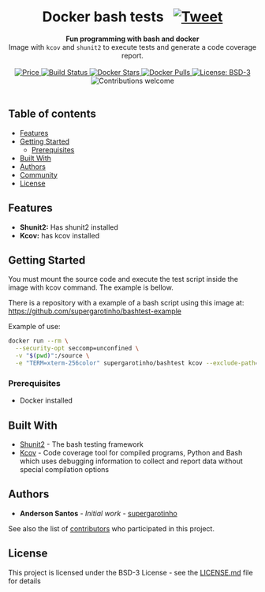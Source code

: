 <h1 align="center">Docker bash tests &nbsp; <a href="https://twitter.com/intent/tweet?text=Mount%20your%20own%20readme.md%20based%20on%20this%20one&amp;url=https://www.gruponeuro.com.br&amp;via=supergarotinho&amp;hashtags=checklist,design,templates,developers" rel="nofollow"><img src="https://camo.githubusercontent.com/83d4084f7b71558e33b08844da5c773a8657e271/68747470733a2f2f696d672e736869656c64732e696f2f747769747465722f75726c2f687474702f736869656c64732e696f2e7376673f7374796c653d736f6369616c" alt="Tweet" data-canonical-src="https://img.shields.io/twitter/url/http/shields.io.svg?style=social" style="max-width:100%;"></a>
</h1>
<div align="center">
  <strong>Fun programming with bash and docker</strong>
</div>
<div align="center">
  Image with <code>kcov</code> and <code>shunit2</code> to execute tests and generate a code coverage report.
</div>

<br />

<div align="center">
  <!-- Price -->
  <a href="https://github.com/supergarotinho/repo-checklist/blob/master/LICENSE">
    <img src="https://img.shields.io/badge/price-FREE-0098f7.svg"
      alt="Price" />
  </a>
  <!-- Build Status -->
  <a href="https://hub.docker.com/r/supergarotinho/zeppelin/">
    <img src="https://dockerbuildbadges.quelltext.eu/status.svg?organization=supergarotinho&repository=zeppelin"
      alt="Build Status" />
  </a>
  <!-- Docker Stars -->
  <a href="https://hub.docker.com/r/supergarotinho/java/">
    <img src="https://img.shields.io/docker/stars/supergarotinho/java.svg"
      alt="Docker Stars" />
  </a>
  <!-- Docker Pulls -->
  <a href="https://hub.docker.com/r/supergarotinho/java/">
    <img src="https://img.shields.io/docker/pulls/supergarotinho/java.svg"
      alt="Docker Pulls" />
  </a>
  <!-- License: BSD-3 -->
  <a href="https://github.com/supergarotinho/repo-checklist/blob/master/LICENSE">
    <img src="https://img.shields.io/badge/license-BSD3-blue.svg"
      alt="License: BSD-3" />
  </a>
  <!-- Contributions welcome -->
  <img src="https://img.shields.io/badge/contributions-welcome-orange.svg"
    alt="Contributions welcome" />
</div>

<br/>

## Table of contents

- [Features](#features)
- [Getting Started](#getting-started)
  - [Prerequisites](#prerequisites)
- [Built With](#built-with)
- [Authors](#authors)
- [Community](#community)
- [License](#license)

## Features

* **Shunit2:** Has shunit2 installed
* **Kcov:** has kcov installed

## Getting Started

You must mount the source code and execute the test script inside the image with kcov command. The example is bellow.

There is a repository with a example of a bash script using this image at: https://github.com/supergarotinho/bashtest-example

Example of use:

```bash
docker run --rm \
  --security-opt seccomp=unconfined \
  -v "$(pwd)":/source \
  -e "TERM=xterm-256color" supergarotinho/bashtest kcov --exclude-path=/root/shunit2 ./coverage ./test/unit-test.sh
```

### Prerequisites

* Docker installed

## Built With

* [Shunit2](https://github.com/kward/shunit2) - The bash testing framework
* [Kcov](https://github.com/SimonKagstrom/kcov) - Code coverage tool for compiled programs, Python and Bash which uses debugging information to collect and report data without special compilation options

## Authors

* **Anderson Santos** - *Initial work* - [supergarotinho](https://github.com/supergarotinho)

See also the list of [contributors](https://github.com/your/project/contributors) who participated in this project.

## License

This project is licensed under the BSD-3 License - see the [LICENSE.md](LICENSE.md) file for details
